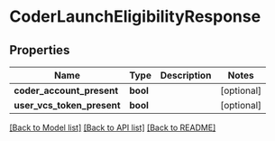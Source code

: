 # CoderLaunchEligibilityResponse

## Properties
Name | Type | Description | Notes
------------ | ------------- | ------------- | -------------
**coder_account_present** | **bool** |  | [optional] 
**user_vcs_token_present** | **bool** |  | [optional] 

[[Back to Model list]](../README.md#documentation-for-models) [[Back to API list]](../README.md#documentation-for-api-endpoints) [[Back to README]](../README.md)


